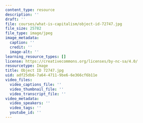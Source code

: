 ```yaml
---
content_type: resource
description: ''
draft: ''
file: courses/what-is-capitalism/object-id-72747.jpg
file_size: 25782
file_type: image/jpeg
image_metadata:
  caption: ''
  credit: ''
  image-alt: ''
learning_resource_types: []
license: https://creativecommons.org/licenses/by-nc-sa/4.0/
resourcetype: Image
title: Object ID 72747.jpg
uid: adf25db6-7a64-4711-9be6-6e366cf6b11e
video_files:
  video_captions_file: ''
  video_thumbnail_file: ''
  video_transcript_file: ''
video_metadata:
  video_speakers: ''
  video_tags: ''
  youtube_id: ''
---
```

